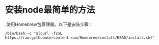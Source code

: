 # 安装node最简单的方法
.使用Homebrew包管理器。以下是安装步骤：
```
/bin/bash -c "$(curl -fsSL https://raw.githubusercontent.com/Homebrew/install/HEAD/install.sh)"
```